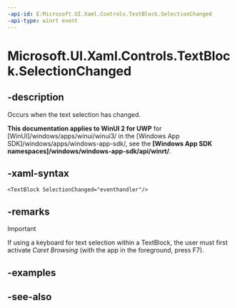 ```yaml
---
-api-id: E:Microsoft.UI.Xaml.Controls.TextBlock.SelectionChanged
-api-type: winrt event
---
```


<!-- Event syntax
public event Windows.UI.Xaml.RoutedEventHandler SelectionChanged
-->

# Microsoft.UI.Xaml.Controls.TextBlock.SelectionChanged

## -description

Occurs when the text selection has changed.

**This documentation applies to WinUI 2 for UWP** for [WinUI]/windows/apps/winui/winui3/ in the [Windows App SDK]/windows/apps/windows-app-sdk/, see the **[Windows App SDK namespaces]/windows/windows-app-sdk/api/winrt/**.

## -xaml-syntax

```xaml
<TextBlock SelectionChanged="eventhandler"/>
```

## -remarks

> [!IMPORTANT]
> If using a keyboard for text selection within a TextBlock, the user must first activate *Caret Browsing* (with the app in the foreground, press F7).

## -examples

## -see-also
